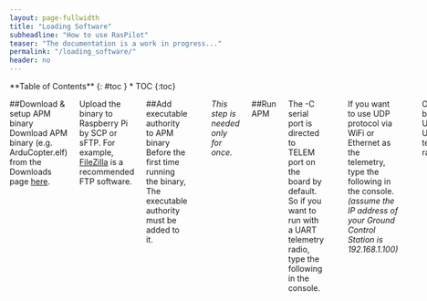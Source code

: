 ```yaml
---
layout: page-fullwidth
title: "Loading Software"
subheadline: "How to use RasPilot"
teaser: "The documentation is a work in progress..."
permalink: "/loading_software/"
header: no
---
```

<div class="row">
<div class="medium-4 medium-push-8 columns" markdown="1">
<div class="panel radius" markdown="1">
**Table of Contents**
{: #toc }
*  TOC
{:toc}
</div>
</div><!-- /.medium-4.columns -->


<div class="medium-8 medium-pull-4 columns" markdown="1">

##Download & setup APM binary
Download APM binary (e.g. ArduCopter.elf) from the Downloads page [here](/downloads/).

Upload the binary to Raspberry Pi by SCP or sFTP. For example, [FileZilla](https://filezilla-project.org/) is a recommended FTP software.

##Add executable authority to APM binary
Before the first time running the binary, The executable authority must be added to it.

~~~
chmod +x ArduCopter.elf
~~~

*This step is needed only for once.*

##Run APM

The -C serial port is directed to TELEM port on the board by default. So if you want to run with a UART telemetry radio, type the following in the console.

~~~
sudo ./ArduCopter.elf -B /dev/ttyAMA0
~~~

If you want to use UDP protocol via WiFi or Ethernet as the telemetry, type the following in the console. *(assume the IP address of your Ground Control Station is 192.168.1.100)*

~~~
sudo ./ArduCopter.elf -B /dev/ttyAMA0 -C udp:192.168.1.100:14550
~~~

Or use both UDP and UART telemetry radio:

~~~
sudo ./ArduCopter.elf -A udp:192.168.1.100:14550 -B /dev/ttyAMA0
~~~

The uartB is used for GPS by default, APM software will try different protocols and baudrate to detect the GPS.

The uartA & uartC are used as primary and secondary telem ports by default. The default baudrate is 115200 for uartA, and
57600 for uartC.

These configurations(usage, baudrate, etc) of uartA, B and C can be modified in Parameter Settings in Mission Planner.

Type the following to see more help of the optional parameters.

~~~
sudo ./ArduCopter.elf -h
~~~

##Setup APM autostart on boot

To start the binary automatically after Raspberry Pi booting, add the following to /etc/rc.local in Raspberry Pi. Please change the -A, -B, -C options to suit your setup.

~~~
sudo ./home/pi/ArduCopter.elf -A udp:192.168.1.100:14550 -B /dev/ttyAMA0 > /home/pi/startup_log &
~~~

##Setup battery monitor
To use a battery monitor on RasPilot is as same as on Pixhawk. The config parameters are same.

Here is a screen shot of battery monitor parameters.
<img src="{{ site.url }}/images/pages_battery_monitor.png">

##Compass Calibration tip
The big metal USB sockets on Raspberry Pi B+ & 2B could cause soft-iron effect (not that notable on RPi A+). So it strongly recommended to do soft-iron cabration. [Here is the tutorial](/softiron_calibration/).

##Clear the "EEPROM"
On APM2, the config parameters are stored in a EEPROM chip. But on RasPilot there is actually no EEPROM on the board. All the parameters are stored as a file in the Linux file system, likes <strong>"/var/APM/ArduCopter.stg"</strong> for copter, or <strong>"/var/APM/ArduPlane.stg"</strong> for plane.

To clear the "EEPROM", type the following in the RPi console.

~~~
sudo rm /var/APM/ArduCopter.stg
~~~

Also you can do a reset in Mission Planner as the normal way.

##Download logs via FTP
In Raspberry Pi, the flight logs are stored as files in Linux file system. Getting logs in Mission Planner in a normal way is fine but slowly. A better way to download logs is via FTP.

Find the logs in <strong>/var/APM/logs</strong>

##Other configurations
Most of the config procedures are as same as the other APM-running Hardwares. It's strongly recommended to read the APM documents carefully. For APM docments, please visit [http://ardupilot.com](http://ardupilot.com)

</div><!-- /.medium-8.columns -->
</div><!-- /.row -->
